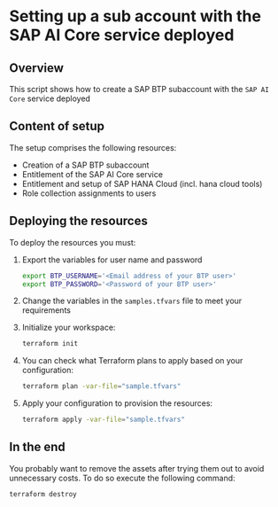 # Setting up a sub account with the SAP AI Core service deployed

## Overview

This script shows how to create a SAP BTP subaccount with the `SAP AI Core` service deployed

## Content of setup

The setup comprises the following resources:

- Creation of a SAP BTP subaccount
- Entitlement of the SAP AI Core service
- Entitlement and setup of SAP HANA Cloud (incl. hana cloud tools)
- Role collection assignments to users

## Deploying the resources

To deploy the resources you must:

1. Export the variables for user name and password

   ```bash
   export BTP_USERNAME='<Email address of your BTP user>'
   export BTP_PASSWORD='<Password of your BTP user>'
   ```

2. Change the variables in the `samples.tfvars` file to meet your requirements

3. Initialize your workspace:

   ```bash
   terraform init
   ```

4. You can check what Terraform plans to apply based on your configuration:

   ```bash
   terraform plan -var-file="sample.tfvars"
   ```

5. Apply your configuration to provision the resources:

   ```bash
   terraform apply -var-file="sample.tfvars"
   ```

## In the end

You probably want to remove the assets after trying them out to avoid unnecessary costs. To do so execute the following command:

```bash
terraform destroy
```
